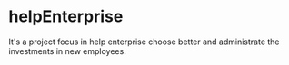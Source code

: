 # helpEnterprise
It's a project focus in help enterprise choose better and administrate the investments in new employees.
